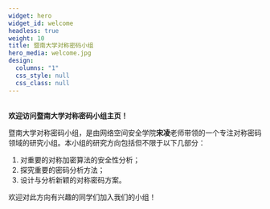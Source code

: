 ```yaml
---
widget: hero
widget_id: welcome
headless: true
weight: 10
title: 暨南大学对称密码小组
hero_media: welcome.jpg
design:
  columns: "1"
  css_style: null
  css_class: null
---
```

<br>
<b>欢迎访问暨南大学对称密码小组主页！</b>

暨南大学对称密码小组，是由网络空间安全学院[](./authors/admin/)**宋凌**老师带领的一个专注对称密码领域的研究小组。本小组的研究方向包括但不限于以下几部分：

1. 对重要的对称加密算法的安全性分析；
2. 探究重要的密码分析方法；
3. 设计与分析新颖的对称密码方案。

欢迎对此方向有兴趣的同学们加入我们的小组！